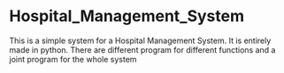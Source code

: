# Hospital_Management_System
This is a simple system for a Hospital Management System. It is entirely made in python. There are different program for different functions and a joint program for the whole system
